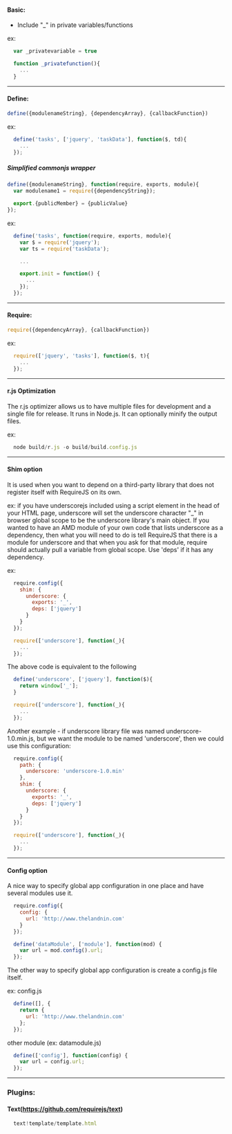 #### Basic:

* Include "_" in private variables/functions

ex:
```javascript
  var _privatevariable = true

  function _privatefunction(){
    ...
  }
```

---

#### Define:

```javascript
define({modulenameString}, {dependencyArray}, {callbackFunction})
```

ex:
```javascript
  define('tasks', ['jquery', 'taskData'], function($, td){
    ...
  });
```

##### Simplified commonjs wrapper
```javascript
define({modulenameString}, function(require, exports, module){
  var modulename1 = require({dependencyString});

  export.{publicMember} = {publicValue}
});
```

ex:
```javascript
  define('tasks', function(require, exports, module){
    var $ = require('jquery');
    var ts = require('taskData');

    ...

    export.init = function() {
      ...
    });
  });
```

---

#### Require:
```javascript
require({dependencyArray}, {callbackFunction})
```

ex:
```javascript
  require(['jquery', 'tasks'], function($, t){
    ...
  });
```

---

#### r.js Optimization

The r.js optimizer allows us to have multiple files for development and a single file for release. It runs in Node.js. It can optionally minify the output files.

ex:
```javascript
  node build/r.js -o build/build.config.js
```

---

#### Shim option

It is used when you want to depend on a third-party library that does not register itself with RequireJS on its own.

ex: if you have underscorejs included using a script element in the head of your HTML page, underscore will set the underscore character "_" in browser global scope to be the underscore library's main object. If you wanted to have an AMD module of your own code that lists underscore as a dependency, then what you will need to do is tell RequireJS that there is a module for underscore and that when you ask for that module, require should actually pull a variable from global scope. Use 'deps' if it has any dependency.

ex:
```javascript
  require.config({
    shim: {
      underscore: {
        exports: '_',
        deps: ['jquery']
      }
    }
  });

  require(['underscore'], function(_){
    ...
  });
```
The above code is equivalent to the following
```javascript
  define('underscore', ['jquery'], function($){
    return window['_'];
  }

  require(['underscore'], function(_){
    ...
  });
```

Another example - if underscore library file was named underscore-1.0.min.js, but we want the module to be named 'underscore', then we could use this configuration:
```javascript
  require.config({
    path: {
      underscore: 'underscore-1.0.min'
    },
    shim: {
      underscore: {
        exports: '_',
        deps: ['jquery']
      }
    }
  });

  require(['underscore'], function(_){
    ...
  });
```

---

#### Config option

A nice way to specify global app configuration in one place and have several modules use it.

```javascript
  require.config({
    config: {
      url: 'http://www.thelandnin.com'
    }
  });

  define('dataModule', ['module'], function(mod) {
    var url = mod.config().url;
  });
```

The other way to specify global app configuration is create a config.js file itself.

ex:
config.js
```javascript
  define([], {
    return {
      url: 'http://www.thelandnin.com'
    };
  });
```
other module (ex: datamodule.js)
```javascript
  define(['config'], function(config) {
    var url = config.url;
  });
```

---

### Plugins:

#### Text(https://github.com/requirejs/text)
```javascript
  text!template/template.html
```
